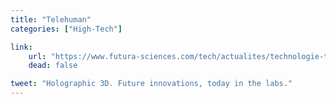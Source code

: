```yaml
---
title: "Telehuman"
categories: ["High-Tech"]

link:
    url: "https://www.futura-sciences.com/tech/actualites/technologie-telehuman-videoconference-hologramme-3d-grandeur-nature-38627/"
    dead: false

tweet: "Holographic 3D. Future innovations, today in the labs."
---
```

